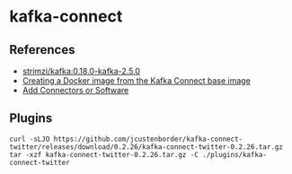 # kafka-connect

## References

- [strimzi/kafka:0.18.0-kafka-2.5.0](https://hub.docker.com/layers/strimzi/kafka/0.18.0-kafka-2.5.0/images/sha256-12d5ed92510941f1569faa449665e9fc6ea544e67b7ae189ec6b8df434e121f4?context=explore)
- [Creating a Docker image from the Kafka Connect base image](https://strimzi.io/docs/operators/latest/deploying.html#creating-new-image-from-base-str)
- [Add Connectors or Software](https://docs.confluent.io/current/connect/managing/extending.html#add-additional-software)

## Plugins

```
curl -sLJO https://github.com/jcustenborder/kafka-connect-twitter/releases/download/0.2.26/kafka-connect-twitter-0.2.26.tar.gz
tar -xzf kafka-connect-twitter-0.2.26.tar.gz -C ./plugins/kafka-connect-twitter
```

